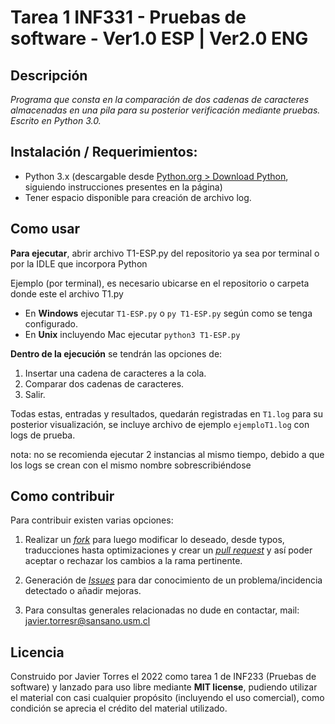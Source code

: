 # Tarea 1 INF331 - Pruebas de software - Ver1.0 ESP | Ver2.0 ENG

## Descripción

*Programa que consta en la comparación de dos cadenas de caracteres almacenadas en una pila para su posterior verificación mediante pruebas. Escrito en Python 3.0.*

## Instalación / Requerimientos:

- Python 3.x (descargable desde [Python.org > Download Python](https://www.python.org/downloads/), siguiendo instrucciones presentes en la página)
- Tener espacio disponible para creación de archivo log.

## Como usar

**Para ejecutar**, abrir archivo T1-ESP.py del repositorio ya sea por terminal o por la IDLE que incorpora Python

Ejemplo (por terminal), es necesario ubicarse en el repositorio o carpeta donde este el archivo T1.py

- En **Windows** ejecutar `T1-ESP.py` o `py T1-ESP.py` según como se tenga configurado.
- En **Unix** incluyendo Mac ejecutar `python3 T1-ESP.py`

**Dentro de la ejecución** se tendrán las opciones de:

1. Insertar una cadena de caracteres a la cola.
2. Comparar dos cadenas de caracteres.
3. Salir.

Todas estas, entradas y resultados, quedarán registradas en `T1.log` para su posterior visualización, se incluye archivo de ejemplo  `ejemploT1.log` con logs de prueba.

nota: no se recomienda ejecutar 2 instancias al mismo tiempo, debido a que los logs se crean con el mismo nombre sobrescribiéndose

## Como contribuir

Para contribuir existen varias opciones:

1. Realizar un [*fork*](https://github.com/J122016/Tarea-1-INF331-UTFSM/fork) para luego modificar lo deseado, desde typos, traducciones hasta optimizaciones y crear un [*pull request*](https://github.com/J122016/Tarea-1-INF331-UTFSM/pulls) y así poder aceptar o rechazar los cambios a la rama pertinente.

2. Generación de [*Issues*](https://github.com/J122016/Tarea-1-INF331-UTFSM/issues) para dar conocimiento de un problema/incidencia detectado o añadir mejoras.
   
3. Para consultas generales relacionadas no dude en contactar, mail: [javier.torresr@sansano.usm.cl](malito:javier.torresr@sansano.usm.cl) 

## Licencia

Construido por Javier Torres el 2022 como tarea 1 de INF233 (Pruebas de software) y lanzado para uso libre mediante **MIT license**, pudiendo utilizar el material con casi cualquier propósito (incluyendo el uso comercial), como condición se aprecia el crédito del material utilizado.

